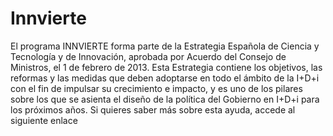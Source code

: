 # Innvierte
El programa INNVIERTE forma parte de la Estrategia Española de Ciencia y Tecnología y de Innovación, aprobada por Acuerdo del Consejo de Ministros, el 1 de febrero de 2013. Esta Estrategia contiene los objetivos, las reformas y las medidas que deben adoptarse en todo el ámbito de la I+D+i con el fin de impulsar su crecimiento e impacto, y es uno de los pilares sobre los que se asienta el diseño de la política del Gobierno en I+D+i para los próximos años.
Si quieres saber más sobre esta ayuda, accede al siguiente enlace